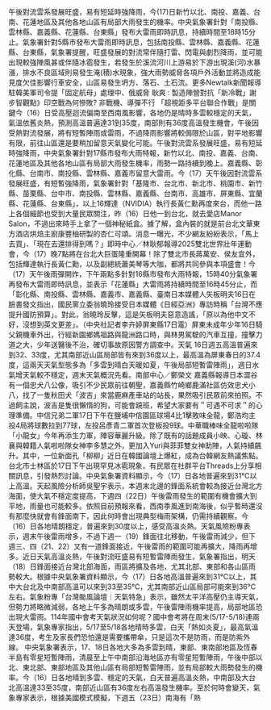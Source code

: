 午後對流雲系發展旺盛，易有短延時強降雨，今(17)日新竹以北、南投、嘉義、台南、花蓮地區及其他各地山區有局部大雨發生的機率。中央氣象署針對「南投縣、雲林縣、嘉義縣、花蓮縣、台東縣」發布大雷雨即時訊息，持續時間至18時15分止。氣象署針對5縣市發布大雷雨即時訊息，包括南投縣、雲林縣、嘉義縣、花蓮縣、台東縣，氣象署提醒，旺盛發展的對流常伴隨打雷、閃電與劇烈降雨，並可能出現較強陣風甚或伴隨冰雹發生，若發生於溪流河川上游易於下游出現溪(河)水暴漲，排水不良區域則易發生淹(積)水現象，強大雨勢威脅各項戶外活動並將造成能見度欠佳影響行車安全，山區易發生坍方、落石、土石流。更多Newtalk新聞報導駐韓美軍司令提「固定航母」處理中、俄威脅 耿爽 : 製造陣營對抗「新冷戰」謝步智觀點》印空戰為何慘敗? 非戰機、導彈不行 「超視距多平台聯合作戰」是關鍵今（16）日受高壓迴流偏南至西南風影響，各地仍是晴時多雲較穩定的天氣，氣溫依舊炎熱，預測高溫普遍達31到35度，南部則有36度高溫發生機會，午後因受熱對流發展，將有短暫陣雨或雷雨，不過降雨影響將較侷限於山區，對平地影響有限，前往山區還是要稍加留意天氣變化可能。午後對流雲系發展旺盛，易有短延時強降雨，中央氣象署針對17縣市發布大雨特報，新竹以北、南投、嘉義、台南、花蓮地區及其他各地山區有局部大雨發生機率，雨勢一路持續到晚上。嘉義縣、彰化縣、台南市、南投縣、雲林縣、嘉義市留意大雷雨。今（17）天午後因對流雲系發展旺盛，有短暫強降雨，氣象署針對「基隆市、台北市、新北市、桃園市、新竹縣、苗栗縣、台中市、南投縣、雲林縣、嘉義縣、台南市、高雄市、屏東縣、宜蘭縣、花蓮縣、台東縣」，以上16輝達（NVIDIA）執行長黃仁勳再度來台，而他一路上各個細節也受到大量民眾關注，昨（16）日他一到台北，就去愛店Manor Salon，不過出來時手上拿了一個神秘紙盒。據了解，盒內裝的就是前台北文華東方酒店烘焙主廚康豐柚研製的杏仁可頌。消息一曝光，不少網友紛紛表示，「馬上去買」、「現在去還排得到嗎？」即時中心／林耿郁報導2025雙北世界壯年運動會，今（17）晚7點將在台北大巨蛋隆重開幕！除了雙北市長蔣萬安、侯友宜外，包括輝達執行長黃仁勳，以及副總統蕭美琴等大咖，都將共同參與本項盛會！今（17）天午後雨彈開炸，下午兩點多針對16縣市發布大雨特報，15時40分氣象署再發布大雷雨即時訊息，並表示「花蓮縣」大雷雨將持續時間至16時45分止，而「彰化縣、南投縣、雲林縣、嘉義市、嘉義縣、臺南日本媒體人矢板明夫16日在臉書發文指出，國民黨立委翁曉玲接受日本媒體《日經亞洲》專訪時稱「台灣不應提升國防預算」。對此，翁曉玲反擊，這是矢板明夫惡意造謠，「原以為他中文不好，沒想到英文更差」。（中央社記者李卉婷屏東縣17日電）屏東未成年少年16日騎父親機車外出，行經新園鄉媽祖路與龍洲路口時，與林男駕駛的汽車互撞，撞擊力道之大，少年送醫後不治，確切事故原因警方調查中。天氣 16日週五高溫普遍來到32、33度，尤其南部近山區局部皆有來到36度以上，最高溫為屏東春日的37.4度，這兩天天氣型態多為「多雲到晴白天暖如夏，午後局部短暫雷陣雨」，週日水氣增天氣較不穩定，週末天氣概況先看。南部中心／鄭榮文 嘉義縣報導日本澀谷有一個忠犬八公像，吸引不少民眾前往朝聖，嘉義縣竹崎鄉鹿滿社區仿效忠犬小八，找了一隻秋田犬「波吉」來當鹿麻產車站的站長，果然吸引民眾前來拍照。不過飼主說，波吉是隻很懶惰的狗，可能會蹺班，希望大家要有＂可遇不可求＂的心理準備。中信兄弟二軍17日下午在鹽埔中信園區球場4比1擊敗味全龍，鄭浩均主投4局將球數拉到77球，左投呂彥青二軍首次登板投9球。中華職棒味全龍啦啦隊「小龍女」今年再添生力軍，陣容華麗升級。除了既有的話題成員小映、心璇、林襄與韓籍人氣啦啦隊女神李多慧之外，更加入Yuri與菲菲雙女神助陣，人氣持續飆升。其中，一位新面孔「柳柳」近日在韓國論壇上爆紅，成為台韓網友熱議焦點。台北市士林區於17日下午出現罕見冰雹現象，有民眾在社群平台Threads上分享相關訊息，引發熱烈討論。中央氣象署資料顯示，今（17）日各地普遍來到31℃以上高溫。天起風險分析師吳聖宇表示，本週末北邊的鋒面系統會較為接近台灣北方海面，使大氣不穩定度提高，下週四（22日）午後雷雨發生的範圍有機會擴大到平地，雨量也可能較多。依照目前預報來看，西南季風進到南海後，似乎暫時還沒有那麼快就會有鋒面南下，因此何時會出現典型梅雨架構，仍需持續觀察。今（16）日各地晴朗穩定，普遍來到30度以上，感受高溫炎熱。天氣風險粉專表示，週末午後雷雨增多，不過下週一（19）鋒面往北移動，午後雷雨減少，但下週三、四（21、22）又有一道鋒面接近，午後雷雨的範圍可能再擴大，降雨再增多。近日天氣高溫炎熱，午後對流旺盛易有短暫雷陣雨發生，氣象署指出，明天（18）日鋒面接近台灣北部海面，雨區將擴及各地，尤其北部、東部和各山區雨勢較大。根據中央氣象署資料顯示，今（17）日各地高溫普遍來到31℃以上，其中大台北及中南部高溫可以來到33至35℃，尤其南部近山區局部可能來到36℃左右。氣象粉專「台灣颱風論壇｜天氣特急」表示，雖然太平洋高壓仍主導天氣，但勢力將略微減弱，各地上午多為晴朗或多雲，午後雷陣雨機率提高，局部地區恐出現大雷雨。114年國中會考天氣狀況如何呢？國中會考將在周末(5/17-5/18)連兩天登場，氣象專家指出，5/17至5/18各地晴時多雲，白天「熱如炎夏」，最高氣溫達36度，考生及家長們恐怕還是需要攜帶傘，只是這次不是防雨，而是防紫外線。 中央氣象署表示，17、18日各地大多為多雲到晴，東部、東南部地區及恆春半島有零星短暫陣雨，清晨至上午中南部沿海地區亦有零星短暫陣雨，午後中部以北、東北部、東部地區及其他山區有局部短暫雷陣雨，並有局部較大雨勢發生的機率。今（16）日各地晴到多雲、穩定的天氣，白天普遍高溫炎熱，中南部及大台北高溫達33至35度，南部近山區有36度左右高溫發生機率。至於何時會變天，氣象專家表示，根據美國模式模擬，下週五（23日）南海有「熱